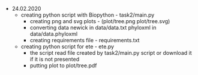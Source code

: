* 24.02.2020
    - creating python script with Biopython - task2/main.py
        - creating png and svg plots - (plot/tree.png plot/tree.svg)
        - converting data newick in data/data.txt phyloxml in data/data.phyloxml
        - creating requirements file - requirements.txt
    - creating python script for ete - ete.py
        - the script read file created by task2/main.py script or download it
            if it is not presented
        - putting plot to plot/tree.pdf
    